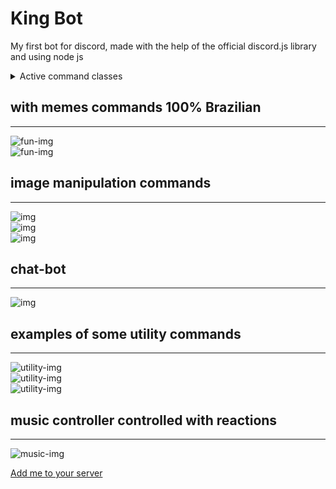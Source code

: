 # King Bot
My first bot for discord, made with the help of the official discord.js library and using node js
<br/>
<details>
 <summary> Active command classes </summary>
 
| Commands | status 
  -------- | ------
  Action   | ✔ 
  Fun  	   | ✔	
  Games  	 | ✔	
  Image  	 | ✔	
  Moderation | ✔	
  Music 	 | ✔	
  Utilities | ✔	
</details>

## with memes commands 100% Brazilian
******************
<img alt="fun-img" src="https://media.discordapp.net/attachments/817851620498604052/817851707915632660/Captura_de_tela_2021-03-06_150923.png"></img><br>
<img alt="fun-img" src="https://media.discordapp.net/attachments/817851620498604052/817855542587687022/Captura_de_tela_2021-03-06_151441.png"></img>
<br>
## image manipulation commands
******************
<img alt="img" src="https://media.discordapp.net/attachments/817851620498604052/817855549650501713/Captura_de_tela_2021-03-06_151548.png"></img><br>
<img alt="img" src="https://media.discordapp.net/attachments/817851620498604052/817855554843836416/Captura_de_tela_2021-03-06_151623.png"></img><br>
<img alt="img" src="https://media.discordapp.net/attachments/817851620498604052/817855561538338826/Captura_de_tela_2021-03-06_151701.png?width=495&height=406"></img>
<br>
## chat-bot
******************
<img alt="img" src="https://media.discordapp.net/attachments/817851620498604052/817855544480104448/Captura_de_tela_2021-03-06_151521.png"></img>
<br>
## examples of some utility commands
******************
<img alt="utility-img" src="https://media.discordapp.net/attachments/817851620498604052/817855570006376448/Captura_de_tela_2021-03-06_151906.png"></img><br>
<img alt="utility-img" src="https://media.discordapp.net/attachments/817851620498604052/817855565367083068/Captura_de_tela_2021-03-06_151743.png?width=261&height=406"></img><br>
<img alt="utility-img" src="https://media.discordapp.net/attachments/817851620498604052/817858887096729630/Captura_de_tela_2021-03-06_153838.png"></img>
<br>
## music controller controlled with reactions
******************
<img alt="music-img" src="https://cdn.discordapp.com/attachments/838108210007113748/877248161016610846/music.jpeg"></img>




[Add me to your server]( https://discord.com/oauth2/authorize?client_id=794291443454836766&scope=bot&permissions=939942015)
